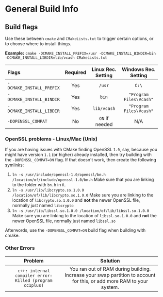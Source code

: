 # General Build Info

## Build flags
Use these between `cmake` and `CMakeLists.txt` to trigger certain options, or to choose where to install things.

**Example:** `cmake -DCMAKE_INSTALL_PREFIX=/usr -DCMAKE_INSTALL_BINDIR=bin -DCMAKE_INSTALL_LIBDIR=lib/vcash CMakeLists.txt`


Flags                   |Required|Linux Rec. Setting|Windows Rec. Setting
:-----------------------|:------:|:--------------------:|:---:
`-DCMAKE_INSTALL_PREFIX`|  Yes   |`/usr`                |`C:\`
`-DCMAKE_INSTALL_BINDIR`|  Yes   |`bin`                 |`"Program Files\Vcash"`
`-DCMAKE_INSTALL_LIBDIR`|  Yes   |`lib/vcash`           |`"Program Files\Vcash"`
`-DOPENSSL_COMPAT`      |  No    |`ON` if needed        |N/A

### OpenSSL problems - Linux/Mac (Unix)
If you are having issues with CMake finding OpenSSL `1.0`, say, because you might have version `1.1` (or higher) already installed, then try building with the `-DOPENSSL_COMPAT=ON` flag. If that doesn't work, then create the following symlinks:

1. `ln -s /usr/include/openssl-1.0/openssl/bn.h /location/of/include/openssl-1.0/bn.h` Make sure that you are linking to the folder with `bn.h` in it.
2. `ln -s /usr/lib/libcrypto.so.1.0.0 /location/of/lib/libcrypto.so.1.0.0` Make sure you are linking to the location of `libcrypto.so.1.0.0` and **not** the newer OpenSSL file, normally just named `libcrypto`
3. `ln -s /usr/lib/libssl.so.1.0.0 /location/of/lib/libssl.so.1.0.0` Make sure you are linking to the location of `libssl.so.1.0.0` and **not** the newer OpenSSL file, normally just named `libssl.so`

Afterwords, use the `-DOPENSSL_COMPAT=ON` build flag when building with cmake.

### Other Errors
Problem|Solution
:---:|:---:
`c++: internal compiler error: Killed (program cc1plus)`|You ran out of RAM during building. Increase your swap partition to account for this, or add more RAM to your system.
